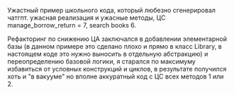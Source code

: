 Ужастный пример школьного кода, который любезно сгенерировал чатгпт.
ужасная реализация и ужасные методы, ЦС manage_borrow_return = 7, search books 6.

Рефакторинг по снижению ЦА заключался в добавлении элементарной базы (в данном примере это сделано плохо и
прямо в класс Library, в настоящем коде это нужно выносить в отдельную абстракцию) и переопределению базовой логики,
я старался по максимуму избавиться от условных конструкций и циклов, в результате получился хоть и "в вакууме"
но вполне аккуратный код с ЦС всех методов 1 или 2.